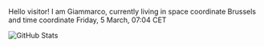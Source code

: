 Hello visitor! I am Giammarco, currently living in space coordinate Brussels and time coordinate Friday, 5 March, 07:04 CET

![GitHub Stats](https://github-readme-stats.vercel.app/api?username=grcasanova)

